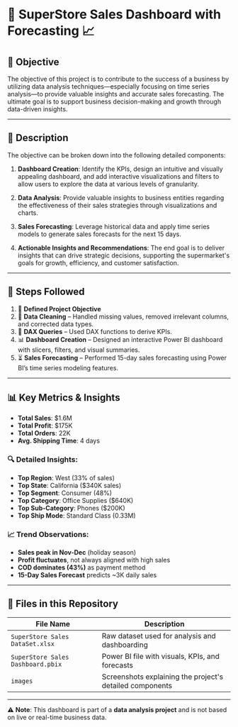 # 🛒 SuperStore Sales Dashboard with Forecasting 📈

## 📌 Objective

The objective of this project is to contribute to the success of a business by utilizing data analysis techniques—especially focusing on time series analysis—to provide valuable insights and accurate sales forecasting. The ultimate goal is to support business decision-making and growth through data-driven insights.

---

## 📄 Description

The objective can be broken down into the following detailed components:

1. **Dashboard Creation**: Identify the KPIs, design an intuitive and visually appealing dashboard, and add interactive visualizations and filters to allow users to explore the data at various levels of granularity.

2. **Data Analysis**: Provide valuable insights to business entities regarding the effectiveness of their sales strategies through visualizations and charts.

3. **Sales Forecasting**: Leverage historical data and apply time series models to generate sales forecasts for the next 15 days.

4. **Actionable Insights and Recommendations**: The end goal is to deliver insights that can drive strategic decisions, supporting the supermarket's goals for growth, efficiency, and customer satisfaction.

---

## 🧠 Steps Followed

1. 📍 **Defined Project Objective**  
2. 🧹 **Data Cleaning** – Handled missing values, removed irrelevant columns, and corrected data types.  
3. 🧮 **DAX Queries** – Used DAX functions to derive KPIs.  
4. 📊 **Dashboard Creation** – Designed an interactive Power BI dashboard with slicers, filters, and visual summaries.  
5. ⏳ **Sales Forecasting** – Performed 15-day sales forecasting using Power BI’s time series modeling features.

---

## 📊 Key Metrics & Insights

- **Total Sales**: $1.6M
- **Total Profit**: $175K
- **Total Orders**: 22K
- **Avg. Shipping Time**: 4 days

### 🔍 Detailed Insights:
- **Top Region**: West (33% of sales)
- **Top State**: California ($340K sales)
- **Top Segment**: Consumer (48%)
- **Top Category**: Office Supplies ($640K)
- **Top Sub-Category**: Phones ($200K)
- **Top Ship Mode**: Standard Class (0.33M)

### 📈 Trend Observations:
- **Sales peak in Nov-Dec** (holiday season)
- **Profit fluctuates**, not always aligned with high sales
- **COD dominates (43%)** as payment method
- **15-Day Sales Forecast** predicts ~3K daily sales


---

## 📂 Files in this Repository

| File Name | Description |
|-----------|-------------|
| `SuperStore Sales DataSet.xlsx` | Raw dataset used for analysis and dashboarding |
| `SuperStore Sales Dashboard.pbix` | Power BI file with visuals, KPIs, and forecasts |
| `images` | Screenshots explaining the project's detailed components |
---

⚠️ **Note**: This dashboard is part of a **data analysis project** and is not based on live or real-time business data.

